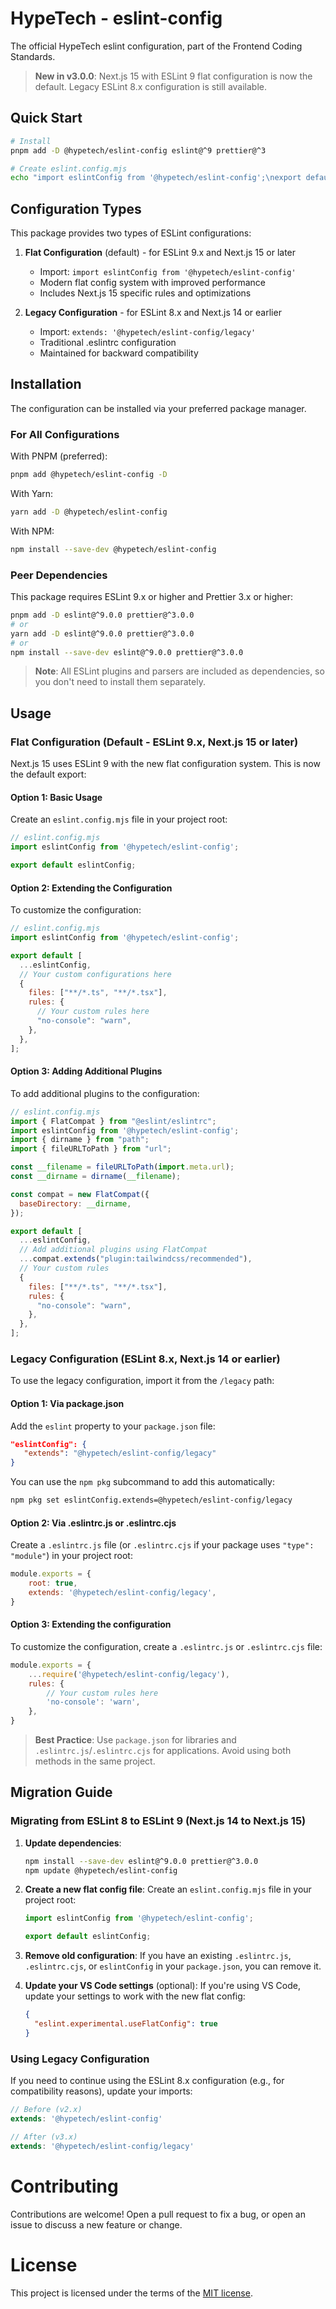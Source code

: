# HypeTech - eslint-config

The official HypeTech eslint configuration, part of the Frontend Coding Standards.

> **New in v3.0.0**: Next.js 15 with ESLint 9 flat configuration is now the default. Legacy ESLint 8.x configuration is still available.

## Quick Start

```bash
# Install
pnpm add -D @hypetech/eslint-config eslint@^9 prettier@^3

# Create eslint.config.mjs
echo "import eslintConfig from '@hypetech/eslint-config';\nexport default eslintConfig;" > eslint.config.mjs
```

## Configuration Types

This package provides two types of ESLint configurations:

1. **Flat Configuration** (default) - for ESLint 9.x and Next.js 15 or later
   - Import: `import eslintConfig from '@hypetech/eslint-config'`
   - Modern flat config system with improved performance
   - Includes Next.js 15 specific rules and optimizations

2. **Legacy Configuration** - for ESLint 8.x and Next.js 14 or earlier
   - Import: `extends: '@hypetech/eslint-config/legacy'`
   - Traditional .eslintrc configuration
   - Maintained for backward compatibility

## Installation

The configuration can be installed via your preferred package manager.

### For All Configurations

With PNPM (preferred):

```bash
pnpm add @hypetech/eslint-config -D
```

With Yarn:

```bash
yarn add -D @hypetech/eslint-config
```

With NPM:

```bash
npm install --save-dev @hypetech/eslint-config
```

### Peer Dependencies

This package requires ESLint 9.x or higher and Prettier 3.x or higher:

```bash
pnpm add -D eslint@^9.0.0 prettier@^3.0.0
# or
yarn add -D eslint@^9.0.0 prettier@^3.0.0
# or
npm install --save-dev eslint@^9.0.0 prettier@^3.0.0
```

> **Note**: All ESLint plugins and parsers are included as dependencies, so you don't need to install them separately.

## Usage

### Flat Configuration (Default - ESLint 9.x, Next.js 15 or later)

Next.js 15 uses ESLint 9 with the new flat configuration system. This is now the default export:

#### Option 1: Basic Usage

Create an `eslint.config.mjs` file in your project root:

```js
// eslint.config.mjs
import eslintConfig from '@hypetech/eslint-config';

export default eslintConfig;
```

#### Option 2: Extending the Configuration

To customize the configuration:

```js
// eslint.config.mjs
import eslintConfig from '@hypetech/eslint-config';

export default [
  ...eslintConfig,
  // Your custom configurations here
  {
    files: ["**/*.ts", "**/*.tsx"],
    rules: {
      // Your custom rules here
      "no-console": "warn",
    },
  },
];
```

#### Option 3: Adding Additional Plugins

To add additional plugins to the configuration:

```js
// eslint.config.mjs
import { FlatCompat } from "@eslint/eslintrc";
import eslintConfig from '@hypetech/eslint-config';
import { dirname } from "path";
import { fileURLToPath } from "url";

const __filename = fileURLToPath(import.meta.url);
const __dirname = dirname(__filename);

const compat = new FlatCompat({
  baseDirectory: __dirname,
});

export default [
  ...eslintConfig,
  // Add additional plugins using FlatCompat
  ...compat.extends("plugin:tailwindcss/recommended"),
  // Your custom rules
  {
    files: ["**/*.ts", "**/*.tsx"],
    rules: {
      "no-console": "warn",
    },
  },
];
```

### Legacy Configuration (ESLint 8.x, Next.js 14 or earlier)

To use the legacy configuration, import it from the `/legacy` path:

#### Option 1: Via package.json

Add the `eslint` property to your `package.json` file:

```json
"eslintConfig": {
   "extends": "@hypetech/eslint-config/legacy"
}
```

You can use the `npm pkg` subcommand to add this automatically:

```bash
npm pkg set eslintConfig.extends=@hypetech/eslint-config/legacy
```

#### Option 2: Via .eslintrc.js or .eslintrc.cjs

Create a `.eslintrc.js` file (or `.eslintrc.cjs` if your package uses `"type": "module"`) in your project root:

```js
module.exports = {
    root: true,
    extends: '@hypetech/eslint-config/legacy',
}
```

#### Option 3: Extending the configuration

To customize the configuration, create a `.eslintrc.js` or `.eslintrc.cjs` file:

```js
module.exports = {
    ...require('@hypetech/eslint-config/legacy'),
    rules: {
        // Your custom rules here
        'no-console': 'warn',
    },
}
```

> **Best Practice**: Use `package.json` for libraries and `.eslintrc.js`/`.eslintrc.cjs` for applications. Avoid using both methods in the same project.

## Migration Guide

### Migrating from ESLint 8 to ESLint 9 (Next.js 14 to Next.js 15)

1. **Update dependencies**:
   ```bash
   npm install --save-dev eslint@^9.0.0 prettier@^3.0.0
   npm update @hypetech/eslint-config
   ```

2. **Create a new flat config file**:
   Create an `eslint.config.mjs` file in your project root:
   ```js
   import eslintConfig from '@hypetech/eslint-config';
   
   export default eslintConfig;
   ```

3. **Remove old configuration**:
   If you have an existing `.eslintrc.js`, `.eslintrc.cjs`, or `eslintConfig` in your `package.json`, you can remove it.

4. **Update your VS Code settings** (optional):
   If you're using VS Code, update your settings to work with the new flat config:
   ```json
   {
     "eslint.experimental.useFlatConfig": true
   }
   ```

### Using Legacy Configuration

If you need to continue using the ESLint 8.x configuration (e.g., for compatibility reasons), update your imports:

```js
// Before (v2.x)
extends: '@hypetech/eslint-config'

// After (v3.x)
extends: '@hypetech/eslint-config/legacy'
```

# Contributing

Contributions are welcome! Open a pull request to fix a bug, or open an issue to discuss a new feature or change.

# License

This project is licensed under the terms of the [MIT license](/LICENSE).
